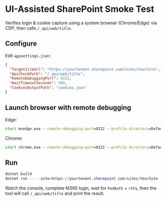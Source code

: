 # UI-Assisted SharePoint Smoke Test

Verifies login & cookie capture using a system browser (Chrome/Edge) via CDP, then calls `/_api/web/title`.

## Configure
Edit `appsettings.json`:
```json
{
  "TargetSiteUrl": "https://yourtenant.sharepoint.com/sites/YourSite",
  "ApiCheckPath": "/_api/web/title",
  "RemoteDebuggingPort": 9222,
  "WaitTimeoutSeconds": 300,
  "CookiesOutputPath": "cookies.json"
}
```

## Launch browser with remote debugging
Edge:
```cmd
start msedge.exe --remote-debugging-port=9222 --profile-directory=Default
```
Chrome:
```cmd
start chrome.exe --remote-debugging-port=9222 --profile-directory=Default
```

## Run
```powershell
dotnet build
dotnet run -- --site=https://yourtenant.sharepoint.com/sites/YourSite
```

Watch the console, complete M365 login, wait for `FedAuth` + `rtFa`, then the tool will call `/_api/web/title` and print the result.
